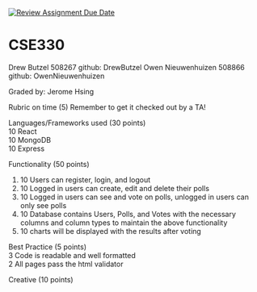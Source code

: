 [![Review Assignment Due Date](https://classroom.github.com/assets/deadline-readme-button-24ddc0f5d75046c5622901739e7c5dd533143b0c8e959d652212380cedb1ea36.svg)](https://classroom.github.com/a/FVRcsrC3)
# CSE330
Drew Butzel 508267 github: DrewButzel
Owen Nieuwenhuizen 508866 github: OwenNieuwenhuizen

Graded by: Jerome Hsing

Rubric on time (5)
Remember to get it checked out by a TA!

Languages/Frameworks used (30 points)  
10 React  
10 MongoDB  
10 Express  

Functionality (50 points)  
1) 10 Users can register, login, and logout  
2) 10 Logged in users can create, edit and delete their polls  
3) 10 Logged in users can see and vote on polls, unlogged in users can only see polls  
4) 10 Database contains Users, Polls, and Votes with the necessary columns and column types to maintain the above functionality  
5) 10 charts will be displayed with the results after voting  


Best Practice (5 points)  
3 Code is readable and well formatted  
2 All pages pass the html validator  

Creative (10 points)  
